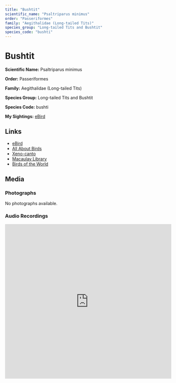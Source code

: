 ```yaml
---
title: "Bushtit"
scientific_name: "Psaltriparus minimus"
order: "Passeriformes"
family: "Aegithalidae (Long-tailed Tits)"
species_group: "Long-tailed Tits and Bushtit"
species_code: "bushti"
---
```


# Bushtit

**Scientific Name:** Psaltriparus minimus

**Order:** Passeriformes

**Family:** Aegithalidae (Long-tailed Tits)

**Species Group:** Long-tailed Tits and Bushtit

**Species Code:** bushti

**My Sightings:** [eBird](https://ebird.org/lifelist?r=world&time=life&spp=bushti)

## Links
* [eBird](https://ebird.org/species/bushti) 
* [All About Birds](https://www.allaboutbirds.org/guide/bushti) 
* [Xeno-canto](https://www.xeno-canto.org/species/psaltriparus-minimus) 
* [Macaulay Library](https://search.macaulaylibrary.org/catalog?taxonCode=bushti&sort=rating_rank_desc)
* [Birds of the World](https://birdsoftheworld.org/bow/species/bushti)

## Media
### Photographs
No photographs available.

### Audio Recordings
<iframe src="https://macaulaylibrary.org/asset/626557575/embed" width="550" height="510" frameborder="0" allowfullscreen></iframe>
